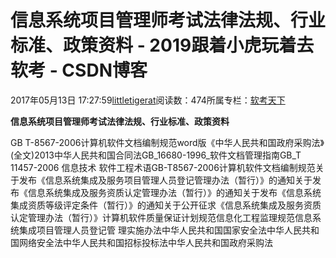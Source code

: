 
# 信息系统项目管理师考试法律法规、行业标准、政策资料 - 2019跟着小虎玩着去软考 - CSDN博客

2017年05月13日 17:27:59[littletigerat](https://me.csdn.net/littletigerat)阅读数：474所属专栏：[软考天下](https://blog.csdn.net/column/details/15515.html)




**信息系统项目管理师考试法律法规、行业标准、政策资料**

GB T-8567-2006计算机软件文档编制规范word版《中华人民共和国政府采购法》(全文)2013中华人民共和国合同法GB_16680-1996_软件文档管理指南GB_T 11457-2006 信息技术 软件工程术语GB-T8567-2006计算机软件文档编制规范关于发布《信息系统集成及服务项目管理人员登记管理办法（暂行）》的通知关于发布《信息系统集成及服务资质认定管理办法（暂行）》的通知关于发布《信息系统集成资质等级评定条件（暂行）》的通知关于公开征求《信息系统集成及服务资质认定管理办法（暂行）》计算机软件质量保证计划规范信息化工程监理规范信息系统集成项目管理人员登记管 理实施办法中华人民共和国国家安全法中华人民共和国网络安全法中华人民共和国招标投标法中华人民共和国政府采购法

